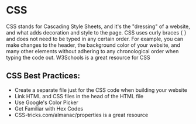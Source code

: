# CSS

CSS stands for Cascading Style Sheets, and it's the "dressing" of a website, and what adds decoration and style to the page.
CSS uses curly braces { } and does not need to be typed in any certain order. For example, you can make changes to the header, the background color of your website, and many other elements without adhering to any chronological order when typing the code out.
W3Schools is a great resource for CSS

## CSS Best Practices:

+ Create a separate file just for the CSS code when building your website
+ Link HTML and CSS files in the head of the HTML file
+ Use Google's Color Picker
+ Get Familiar with Hex Codes
+ CSS-tricks.com/almanac/properties is a great resource
